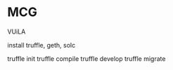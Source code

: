 # MCG
VUiLA

install truffle, geth, solc

truffle init
truffle compile
truffle develop
truffle migrate

